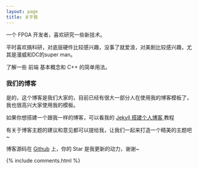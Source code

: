```yaml
---
layout: page
title: 关于我 
---
```


一个 FPGA 开发者，喜欢研究一些新技术。
<p>
平时喜欢搞科研，对底层硬件比较感兴趣，没事了就爱浪，对美剧比较感兴趣，尤其是漫威和DC的super man。
<p>
了解一些 前端 基本概念和 C++ 的简单用法。

<p>

<h3> 我们的博客 </h3>  

<p>

是的，这个博客是我们大家的，目前已经有很大一部分人在使用我的博客模板了，我也很高兴大家使用我的模板。

<p>

如果你想搭建一个跟我一样的博客，可以看我的 
<a href="/2016/10/jekyll_tutorials1/"> Jekyll 搭建个人博客 </a>
教程

<p>

有关于博客主题的建议和意见都可以提给我，让我们一起来打造一个精美的主题吧~ 

<p> 

博客源码在 <a target="_blank" href= 'https://github.com/lcimage/lcimage.github.io/'>Github</a> 上，你的 Star 是我更新的动力，谢谢~

<p> 

<p> 

<p> 


{% include comments.html %}

